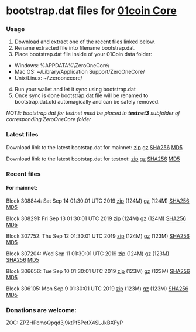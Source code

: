 # bootstrap.dat files for [01coin Core](https://01coin.io)

### Usage

1. Download and extract one of the recent files linked below.
2. Rename extracted file into filename bootstrap.dat.
3. Place bootstrap.dat file inside of your 01Coin data folder:
 - Windows: %APPDATA%\ZeroOneCore\
 - Mac OS: ~/Library/Application Support/ZeroOneCore/
 - Unix/Linux: ~/.zeroonecore/
4. Run your wallet and let it sync using bootstrap.dat
5. Once sync is done bootstrap.dat file will be renamed to bootstrap.dat.old automagically and can be safely removed.

_NOTE: bootstrap.dat for testnet must be placed in **testnet3** subfolder of corresponding ZeroOneCore folder_

### Latest files
Download link to the latest bootstap.dat for mainnet: [zip](https://files.01coin.io/mainnet/bootstrap.dat.zip) [gz](https://files.01coin.io/mainnet/bootstrap.dat.tar.gz) [SHA256](https://files.01coin.io/mainnet/sha256.txt) [MD5](https://files.01coin.io/mainnet/md5.txt)

Download link to the latest bootstap.dat for testnet: [zip](https://files.01coin.io/testnet/bootstrap.dat.zip) [gz](https://files.01coin.io/testnet/bootstrap.dat.tar.gz) [SHA256](https://files.01coin.io/testnet/sha256.txt) [MD5](https://files.01coin.io/testnet/md5.txt)

### Recent files

#### For mainnet:

Block 308844: Sat Sep 14 01:30:01 UTC 2019 [zip](https://files.01coin.io/mainnet/2019-09-14/bootstrap.dat.zip) (124M) [gz](https://files.01coin.io/mainnet/2019-09-14/bootstrap.dat.tar.gz) (124M) [SHA256](https://files.01coin.io/mainnet/2019-09-14/sha256.txt) [MD5](https://files.01coin.io/mainnet/2019-09-14/md5.txt)

Block 308291: Fri Sep 13 01:30:01 UTC 2019 [zip](https://files.01coin.io/mainnet/2019-09-13/bootstrap.dat.zip) (124M) [gz](https://files.01coin.io/mainnet/2019-09-13/bootstrap.dat.tar.gz) (124M) [SHA256](https://files.01coin.io/mainnet/2019-09-13/sha256.txt) [MD5](https://files.01coin.io/mainnet/2019-09-13/md5.txt)

Block 307752: Thu Sep 12 01:30:01 UTC 2019 [zip](https://files.01coin.io/mainnet/2019-09-12/bootstrap.dat.zip) (124M) [gz](https://files.01coin.io/mainnet/2019-09-12/bootstrap.dat.tar.gz) (123M) [SHA256](https://files.01coin.io/mainnet/2019-09-12/sha256.txt) [MD5](https://files.01coin.io/mainnet/2019-09-12/md5.txt)

Block 307204: Wed Sep 11 01:30:01 UTC 2019 [zip](https://files.01coin.io/mainnet/2019-09-11/bootstrap.dat.zip) (124M) [gz](https://files.01coin.io/mainnet/2019-09-11/bootstrap.dat.tar.gz) (123M) [SHA256](https://files.01coin.io/mainnet/2019-09-11/sha256.txt) [MD5](https://files.01coin.io/mainnet/2019-09-11/md5.txt)

Block 306656: Tue Sep 10 01:30:01 UTC 2019 [zip](https://files.01coin.io/mainnet/2019-09-10/bootstrap.dat.zip) (123M) [gz](https://files.01coin.io/mainnet/2019-09-10/bootstrap.dat.tar.gz) (123M) [SHA256](https://files.01coin.io/mainnet/2019-09-10/sha256.txt) [MD5](https://files.01coin.io/mainnet/2019-09-10/md5.txt)

Block 306105: Mon Sep  9 01:30:01 UTC 2019 [zip](https://files.01coin.io/mainnet/2019-09-09/bootstrap.dat.zip) (123M) [gz](https://files.01coin.io/mainnet/2019-09-09/bootstrap.dat.tar.gz) (123M) [SHA256](https://files.01coin.io/mainnet/2019-09-09/sha256.txt) [MD5](https://files.01coin.io/mainnet/2019-09-09/md5.txt)


### Donations are welcome:

ZOC: ZPZHPcmoQpqd3j9ktPf5PetX4SLJkBXFyP
